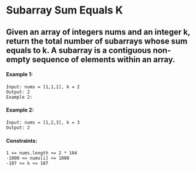 # Subarray Sum Equals K

## Given an array of integers nums and an integer k, return the total number of subarrays whose sum equals to k. A subarray is a contiguous non-empty sequence of elements within an array.

#### Example 1:
```
Input: nums = [1,1,1], k = 2
Output: 2
Example 2:
```
#### Example 2:
```
Input: nums = [1,2,3], k = 3
Output: 2
```


#### Constraints:
```
1 <= nums.length <= 2 * 104
-1000 <= nums[i] <= 1000
-107 <= k <= 107
```
